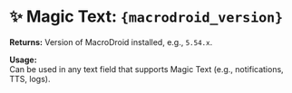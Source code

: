 # ✨ Magic Text: `{macrodroid_version}`

**Returns:** Version of MacroDroid installed, e.g., `5.54.x`.

**Usage:**  
Can be used in any text field that supports Magic Text (e.g., notifications, TTS, logs).
